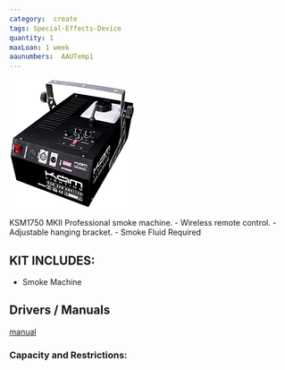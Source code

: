 ```yaml
---
category:  create
tags: Special-Effects-Device
quantity: 1
maxLoan: 1 week
aaunumbers:  AAUTemp1
---
```

![Smoke Machine](/assets/images/equip/ksm_dmx1750_hi.png)

KSM1750 MKII Professional smoke machine.  - Wireless remote control.  - Adjustable hanging bracket.  - Smoke Fluid Required
## KIT INCLUDES:
-  Smoke Machine

## Drivers / Manuals
[manual](/assets/files/ksm1750_mkii.pdf)



### Capacity and Restrictions:
